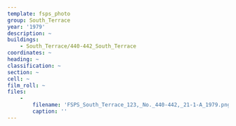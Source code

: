 ```yaml
---
template: fsps_photo
group: South_Terrace
year: '1979'
description: ~
buildings:
    - South_Terrace/440-442_South_Terrace
coordinates: ~
heading: ~
classification: ~
section: ~
cell: ~
film_roll: ~
files:
    -
        filename: 'FSPS_South_Terrace_123,_No._440-442,_21-1-A_1979.png'
        caption: ''
---
```

